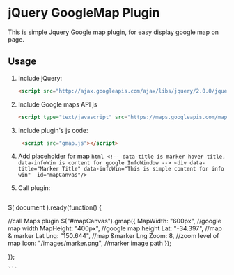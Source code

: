 jQuery GoogleMap Plugin
==========

This is simple Jquery Google map plugin, for easy display google map on page.

## Usage


1. Include jQuery:

	```html
	<script src="http://ajax.googleapis.com/ajax/libs/jquery/2.0.0/jquery.min.js"></script>
	```
2. Include Google maps API js

	```html
	<script type="text/javascript" src="https://maps.googleapis.com/maps/api/js?sensor=false"></script>
	```

3. Include plugin's js code:

	```html
	 <script src="gmap.js"></script>
	```

4. Add placeholder for map
       ```html
       <!-- data-title is marker hover title, data-infoWin is content for google InfoWindow -->
       <div data-title="Marker Title" data-infoWin="This is simple content for info win"  id="mapCanvas"/>
       ```

5. Call plugin:

	```js
$( document ).ready(function() {

//call Maps plugin
$("#mapCanvas").gmap({
    MapWidth: "600px",           //google map width
    MapHeight: "400px",          //google map height
    Lat: "-34.397",             //map & marker Lat
    Lng: "150.644",             //map &marker Lng
    Zoom: 8,                    //zoom level of map
    Icon: "/images/marker.png", //marker image path
});

});

	```

